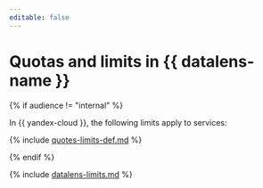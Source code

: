 ```yaml
---
editable: false
---
```


# Quotas and limits in {{ datalens-name }}

{% if audience != "internal" %}

In {{ yandex-cloud }}, the following limits apply to services:

{% include [quotes-limits-def.md](../../_includes/quotes-limits-def.md) %}

{% endif %}

{% include [datalens-limits.md](../../_includes/datalens/datalens-limits.md) %}